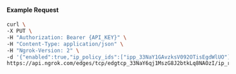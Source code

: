 <!-- Code generated for API Clients. DO NOT EDIT. -->

#### Example Request

```bash
curl \
-X PUT \
-H "Authorization: Bearer {API_KEY}" \
-H "Content-Type: application/json" \
-H "Ngrok-Version: 2" \
-d '{"enabled":true,"ip_policy_ids":["ipp_33NaY1GAvzksV092OTisEgdWlUO"]}' \
https://api.ngrok.com/edges/tcp/edgtcp_33NaY6qj1MszG8J2btkLq8NAOzI/ip_restriction
```
